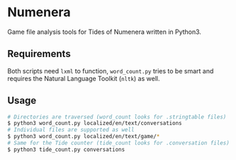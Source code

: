 # Numenera
Game file analysis tools for Tides of Numenera written in Python3.

## Requirements
Both scripts need `lxml` to function, `word_count.py` tries to be smart and requires the Natural Language Toolkit (`nltk`) as well.

## Usage
```bash
# Directories are traversed (word_count looks for .stringtable files)
$ python3 word_count.py localized/en/text/conversations
# Individual files are supported as well
$ python3 word_count.py localized/en/text/game/*
# Same for the Tide counter (tide_count looks for .conversation files)
$ python3 tide_count.py conversations
```
